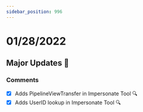 ```yaml
---
sidebar_position: 996
---
```


# 01/28/2022

## Major Updates :rocket:

### Comments

- [X] Adds PipelineViewTransfer in Impersonate Tool :mag:
- [X] Adds UserID lookup in Impersonate Tool :mag:
